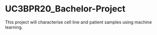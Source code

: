# UC3BPR20_Bachelor-Project
This project will characterise cell line and patient samples using machine learning.
